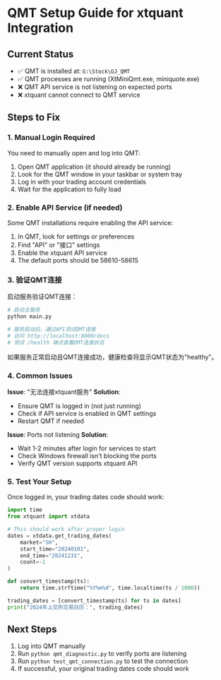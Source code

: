 # QMT Setup Guide for xtquant Integration

## Current Status
- ✅ QMT is installed at: `G:\Stock\GJ_QMT`
- ✅ QMT processes are running (XtMiniQmt.exe, miniquote.exe)
- ❌ QMT API service is not listening on expected ports
- ❌ xtquant cannot connect to QMT service

## Steps to Fix

### 1. Manual Login Required
You need to manually open and log into QMT:

1. Open QMT application (it should already be running)
2. Look for the QMT window in your taskbar or system tray
3. Log in with your trading account credentials
4. Wait for the application to fully load

### 2. Enable API Service (if needed)
Some QMT installations require enabling the API service:

1. In QMT, look for settings or preferences
2. Find "API" or "接口" settings
3. Enable the xtquant API service
4. The default ports should be 58610-58615

### 3. 验证QMT连接
启动服务验证QMT连接：

```bash
# 启动主服务
python main.py

# 服务启动后，通过API测试QMT连接
# 访问 http://localhost:8000/docs
# 测试 /health 端点查看QMT连接状态
```

如果服务正常启动且QMT连接成功，健康检查将显示QMT状态为"healthy"。

### 4. Common Issues

**Issue**: "无法连接xtquant服务"
**Solution**: 
- Ensure QMT is logged in (not just running)
- Check if API service is enabled in QMT settings
- Restart QMT if needed

**Issue**: Ports not listening
**Solution**:
- Wait 1-2 minutes after login for services to start
- Check Windows firewall isn't blocking the ports
- Verify QMT version supports xtquant API

### 5. Test Your Setup
Once logged in, your trading dates code should work:

```python
import time
from xtquant import xtdata

# This should work after proper login
dates = xtdata.get_trading_dates(
    market="SH", 
    start_time="20240101", 
    end_time="20241231",
    count=-1
)

def convert_timestamp(ts):
    return time.strftime("%Y%m%d", time.localtime(ts / 1000))

trading_dates = [convert_timestamp(ts) for ts in dates]
print("2024年上交所交易日历：", trading_dates)
```

## Next Steps
1. Log into QMT manually
2. Run `python qmt_diagnostic.py` to verify ports are listening
3. Run `python test_qmt_connection.py` to test the connection
4. If successful, your original trading dates code should work